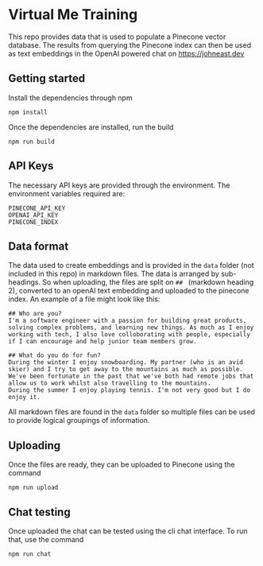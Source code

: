 # Virtual Me Training

This repo provides data that is used to populate a Pinecone vector database. The results from querying the Pinecone
index can then be used as text embeddings in the OpenAI powered chat on https://johneast.dev

## Getting started

Install the dependencies through npm

```
npm install
```

Once the dependencies are installed, run the build

```
npm run build
```

## API Keys

The necessary API keys are provided through the environment. The environment variables required are:

```
PINECONE_API_KEY
OPENAI_API_KEY
PINECONE_INDEX
```

## Data format

The data used to create embeddings and is provided in the `data` folder (not included in this repo) in markdown files. The data is arranged by sub-headings. So when uploading, the files are split on `## ` (markdown heading 2), converted to an openAI text embedding and uploaded to the pinecone index. An example of a file might look like this:

```
## Who are you?
I'm a software engineer with a passion for building great products, solving complex problems, and learning new things. As much as I enjoy working with tech, I also love colloborating with people, especially if I can encourage and help junior team members grow.

## What do you do for fun?
During the winter I enjoy snowboarding. My partner (who is an avid skier) and I try to get away to the mountains as much as possible. We've been fortunate in the past that we've both had remote jobs that allow us to work whilst also travelling to the mountains.
During the summer I enjoy playing tennis. I'm not very good but I do enjoy it.
```

All markdown files are found in the `data` folder so multiple files can be used to provide logical groupings of information.

## Uploading

Once the files are ready, they can be uploaded to Pinecone using the command

```
npm run upload
```

## Chat testing

Once uploaded the chat can be tested using the cli chat interface. To run that, use the command

```
npm run chat
```
